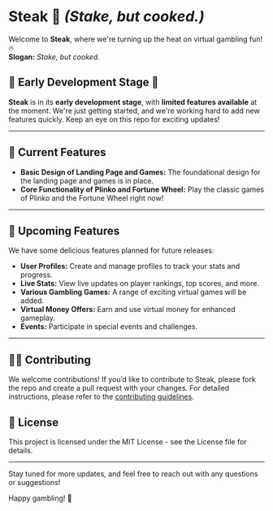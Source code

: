 # Steak 🎲 *(Stake, but cooked.)*

Welcome to **Steak**, where we're turning up the heat on virtual gambling fun! 🔥  
**Slogan:** *Stake, but cooked.*

## 🚧 Early Development Stage 🚧

**Steak** is in its **early development stage**, with **limited features available** at the moment. We're just getting started, and we're working hard to add new features quickly. Keep an eye on this repo for exciting updates!

---

## 🌟 Current Features

- **Basic Design of Landing Page and Games:** The foundational design for the landing page and games is in place.
- **Core Functionality of Plinko and Fortune Wheel:** Play the classic games of Plinko and the Fortune Wheel right now!

---

## 🚀 Upcoming Features

We have some delicious features planned for future releases:

- **User Profiles:** Create and manage profiles to track your stats and progress.
- **Live Stats:** View live updates on player rankings, top scores, and more.
- **Various Gambling Games:** A range of exciting virtual games will be added.
- **Virtual Money Offers:** Earn and use virtual money for enhanced gameplay.
- **Events:** Participate in special events and challenges.

---

## 👨‍💻 Contributing

We welcome contributions! If you’d like to contribute to Steak, please fork the repo and create a pull request with your changes. For detailed instructions, please refer to the [contributing guidelines](CONTRIBUTING.md).

## 📜 License

This project is licensed under the MIT License - see the License file for details.

---

Stay tuned for more updates, and feel free to reach out with any questions or suggestions!

Happy gambling! 🎉
